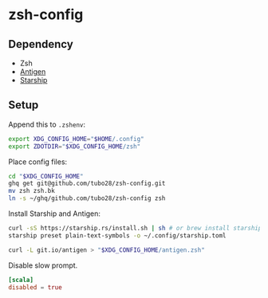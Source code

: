 # zsh-config

## Dependency

* Zsh
* [Antigen](https://github.com/zsh-users/antigen)
* [Starship](https://starship.rs/)

## Setup

Append this to `.zshenv`:

```zsh
export XDG_CONFIG_HOME="$HOME/.config"
export ZDOTDIR="$XDG_CONFIG_HOME/zsh"
```

Place config files:

```sh
cd "$XDG_CONFIG_HOME"
ghq get git@github.com/tubo28/zsh-config.git
mv zsh zsh.bk
ln -s ~/ghq/github.com/tubo28/zsh-config zsh
```

Install Starship and Antigen:

```sh
curl -sS https://starship.rs/install.sh | sh # or brew install starship
starship preset plain-text-symbols -o ~/.config/starship.toml

curl -L git.io/antigen > "$XDG_CONFIG_HOME/antigen.zsh"
```

Disable slow prompt.

```toml
[scala]
disabled = true
```
